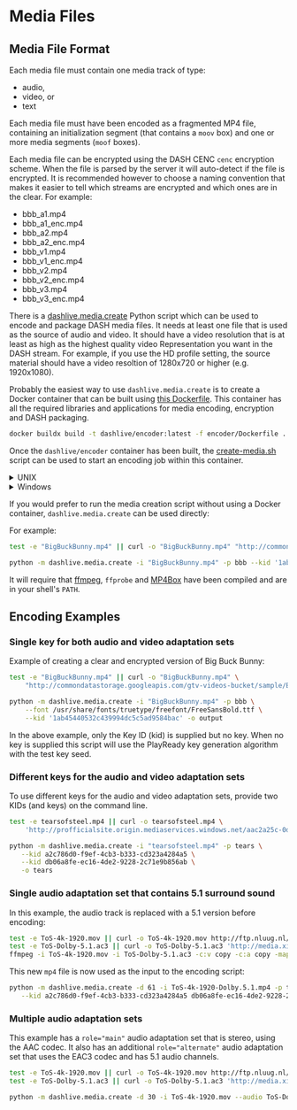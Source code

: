 # Media Files

## Media File Format

Each media file must contain one media track of type:

* audio,
* video, or
* text

Each media file must have been encoded as a fragmented MP4 file,
containing an initialization segment (that contains a `moov` box)
and one or more media segments (`moof` boxes).

Each media file can be encrypted using the DASH CENC `cenc` encryption
scheme. When the file is parsed by the server it will auto-detect if
the file is encrypted. It is recommended however to choose a naming
convention that makes it easier to tell which streams are encrypted
and which ones are in the clear. For example:

* bbb_a1.mp4
* bbb_a1_enc.mp4
* bbb_a2.mp4
* bbb_a2_enc.mp4
* bbb_v1.mp4
* bbb_v1_enc.mp4
* bbb_v2.mp4
* bbb_v2_enc.mp4
* bbb_v3.mp4
* bbb_v3_enc.mp4

There is a [dashlive.media.create](../dashlive/media/create/__main__.py)
Python script which can be used to encode and package DASH media files. It needs at least
one file that is used as the source of audio and video. It should have a video resolution
that is at least as high as the highest quality video Representation you want in the DASH
stream. For example, if you use the HD profile setting, the source material should have a
video resoltion of 1280x720 or higher (e.g. 1920x1080).

Probably the easiest way to use `dashlive.media.create` is to create a Docker container that
can be built using [this Dockerfile](../encoder/Dockerfile). This container has all the required
libraries and applications for media encoding, encryption and DASH packaging.

```sh
docker buildx build -t dashlive/encoder:latest -f encoder/Dockerfile .
```

Once the `dashlive/encoder` container has been built, the [create-media.sh](../create-media.sh)
script can be used to start an encoding job within this container.

<details>
<summary>UNIX</summary>

```sh
./create-media.sh --profile uhd --duration 30 --acodec eac3 -i ToS-4k-1920-Dolby.5.1.mp4 --subtitles Tears_Of_Steel_1080p.eng.srt --output ToS --prefix tears
```

</details>

<details>
<summary>Windows</summary>

```powershell
.\create-media.ps1 --profile uhd --duration 30 --acodec eac3 -i ToS-4k-1920-Dolby.5.1.mp4 --subtitles Tears_Of_Steel_1080p.eng.srt --output ToS --prefix tears
```

</details>

If you would prefer to run the media creation script without using a Docker container,
`dashlive.media.create` can be used directly:

For example:

```sh
test -e "BigBuckBunny.mp4" || curl -o "BigBuckBunny.mp4" "http://commondatastorage.googleapis.com/gtv-videos-bucket/sample/BigBuckBunny.mp4"

python -m dashlive.media.create -i "BigBuckBunny.mp4" -p bbb --kid '1ab45440532c439994dc5c5ad9584bac' -o bbb
```

It will require that [ffmpeg](https://source.ffmpeg.org/ffmpeg), `ffprobe` and
[MP4Box](https://github.com/gpac/gpac/) have been compiled and are in your shell's `PATH`.

## Encoding Examples

### Single key for both audio and video adaptation sets

Example of creating a clear and encrypted version of Big Buck Bunny:

```sh
test -e "BigBuckBunny.mp4" || curl -o "BigBuckBunny.mp4" \
    "http://commondatastorage.googleapis.com/gtv-videos-bucket/sample/BigBuckBunny.mp4"

python -m dashlive.media.create -i "BigBuckBunny.mp4" -p bbb \
    --font /usr/share/fonts/truetype/freefont/FreeSansBold.ttf \
    --kid '1ab45440532c439994dc5c5ad9584bac' -o output
```

In the above example, only the Key ID (kid) is supplied but no key. When no key is supplied
this script will use the PlayReady key generation algorithm with the test key seed.

### Different keys for the audio and video adaptation sets

To use different keys for the audio and video adaptation sets, provide two KIDs (and keys)
on the command line.

```sh
test -e tearsofsteel.mp4 || curl -o tearsofsteel.mp4 \
    'http://profficialsite.origin.mediaservices.windows.net/aac2a25c-0dbc-46bd-be5f-68f3df1fc1f6/tearsofsteel_1080p_60s_24fps.6000kbps.1920x1080.h264-8b.2ch.128kbps.aac.mp4'

python -m dashlive.media.create -i "tearsofsteel.mp4" -p tears \
   --kid a2c786d0-f9ef-4cb3-b333-cd323a4284a5 \
   --kid db06a8fe-ec16-4de2-9228-2c71e9b856ab \
   -o tears
```

### Single audio adaptation set that contains 5.1 surround sound

In this example, the audio track is replaced with a 5.1 version before encoding:

```sh
test -e ToS-4k-1920.mov || curl -o ToS-4k-1920.mov http://ftp.nluug.nl/pub/graphics/blender/demo/movies/ToS/ToS-4k-1920.mov
test -e ToS-Dolby-5.1.ac3 || curl -o ToS-Dolby-5.1.ac3 'http://media.xiph.org/tearsofsteel/Surround-TOS_DVDSURROUND-Dolby%205.1.ac3'
ffmpeg -i ToS-4k-1920.mov -i ToS-Dolby-5.1.ac3 -c:v copy -c:a copy -map 0:v:0 -map 1:a:0 ToS-4k-1920-Dolby.5.1.mp4
```

This new `mp4` file is now used as the input to the encoding script:

```sh
python -m dashlive.media.create -d 61 -i ToS-4k-1920-Dolby.5.1.mp4 -p tears --channels 6 \
   --kid a2c786d0-f9ef-4cb3-b333-cd323a4284a5 db06a8fe-ec16-4de2-9228-2c71e9b856ab -o tears-v2
```

### Multiple audio adaptation sets

This example has a `role="main"` audio adaptation set that is stereo, using the AAC codec. It
also has an additional `role="alternate"` audio adaptation set that uses the EAC3 codec and
has 5.1 audio channels.

```sh
test -e ToS-4k-1920.mov || curl -o ToS-4k-1920.mov http://ftp.nluug.nl/pub/graphics/blender/demo/movies/ToS/ToS-4k-1920.mov
test -e ToS-Dolby-5.1.ac3 || curl -o ToS-Dolby-5.1.ac3 'http://media.xiph.org/tearsofsteel/Surround-TOS_DVDSURROUND-Dolby%205.1.ac3'

python -m dashlive.media.create -d 30 -i ToS-4k-1920.mov --audio ToS-Dolby-5.1.ac3 -p tears3 -o tears-v3
```
